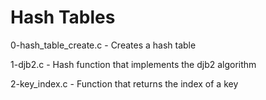 # Hash Tables

0-hash_table_create.c - Creates a hash table

1-djb2.c - Hash function that implements the djb2 algorithm

2-key_index.c - Function that returns the index of a key



